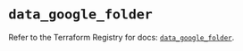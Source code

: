 # `data_google_folder`

Refer to the Terraform Registry for docs: [`data_google_folder`](https://registry.terraform.io/providers/hashicorp/google-beta/6.9.0/docs/data-sources/google_folder).
